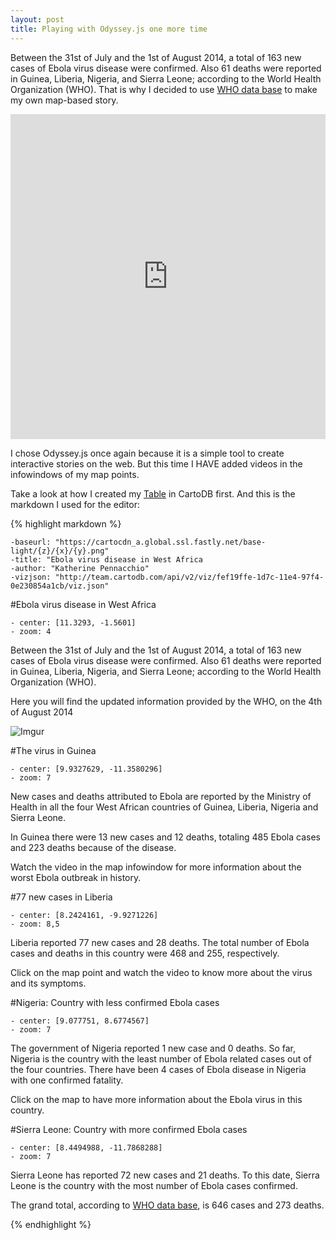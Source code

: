 ```yaml
---
layout: post
title: Playing with Odyssey.js one more time
---
```


Between the 31st of July and the 1st of August 2014, a total of 163 new cases of Ebola virus disease were confirmed.  Also 61 deaths were reported in Guinea, Liberia, Nigeria, and Sierra Leone; according to the World Health Organization (WHO). That is why I decided to use [WHO data base](http://www.who.int/csr/disease/ebola/evd-outbreak.jpg) to make my own map-based story. 

<!-- more -->


<iframe width='100%' height='520' frameborder='0' src='http://bl.ocks.org/anonymous/raw/4fd3da7d10fc11fb1caf' allowfullscreen webkitallowfullscreen mozallowfullscreen oallowfullscreen msallowfullscreen></iframe>

I chose Odyssey.js once again because it is a simple tool to create interactive stories on the web. But this time I HAVE added videos in the infowindows of my map points. 

Take a look at how I created my [Table](https://kathy.cartodb.com/tables/ebola_data/public) in CartoDB first. And this is the markdown I used for the editor: 

 {% highlight markdown %}
```
-baseurl: "https://cartocdn_a.global.ssl.fastly.net/base-light/{z}/{x}/{y}.png"
-title: "Ebola virus disease in West Africa
-author: "Katherine Pennacchio"
-vizjson: "http://team.cartodb.com/api/v2/viz/fef19ffe-1d7c-11e4-97f4-0e230854a1cb/viz.json"
```
 
#Ebola virus disease in West Africa
```
- center: [11.3293, -1.5601]
- zoom: 4
```
 
Between the 31st of  July and the 1st of August 2014, a total of 163 new cases of Ebola virus disease were confirmed.  Also 61 deaths were reported in Guinea, Liberia, Nigeria, and Sierra Leone; according to the World Health Organization (WHO). 

Here you will find the updated information provided by the WHO, on the 4th of August 2014
 
![Imgur](http://i.imgur.com/iM64kdp.jpg)

#The virus in Guinea
```
- center: [9.9327629, -11.3580296]
- zoom: 7
```
 
New cases and deaths attributed to Ebola are reported by the Ministry of Health in all the four West African countries of Guinea, Liberia, Nigeria and Sierra Leone. 

In Guinea there were 13 new cases and 12 deaths, totaling 485 Ebola cases and 223 deaths because of the disease. 

Watch the video in the map infowindow for more information about the worst Ebola outbreak in history.
 
#77 new cases in Liberia 
```
- center: [8.2424161, -9.9271226]
- zoom: 8,5
```
Liberia reported 77 new cases and 28 deaths. The total number of Ebola cases and deaths in this country were 468 and 255, respectively. 

Click on the map point and watch the video to know more about the virus and its symptoms. 
 

#Nigeria: Country with less confirmed Ebola cases
```
- center: [9.077751, 8.6774567]
- zoom: 7
```

The government of Nigeria reported 1 new case and 0 deaths. So far, Nigeria is the country with the least number of Ebola related cases out of the four countries. There have been 4 cases of Ebola disease in Nigeria with one confirmed fatality.

Click on the map to have more information about the Ebola virus in this country. 

#Sierra Leone: Country with more confirmed Ebola cases
```
- center: [8.4494988, -11.7868288]
- zoom: 7
```

 Sierra Leone has reported 72 new cases and 21 deaths. To this date, Sierra Leone is the country with the most number of Ebola cases confirmed. 

 The grand total, according to [WHO data base](http://www.who.int/csr/disease/ebola/evd-outbreak.jpg), is 646 cases and 273 deaths.

{% endhighlight %}

